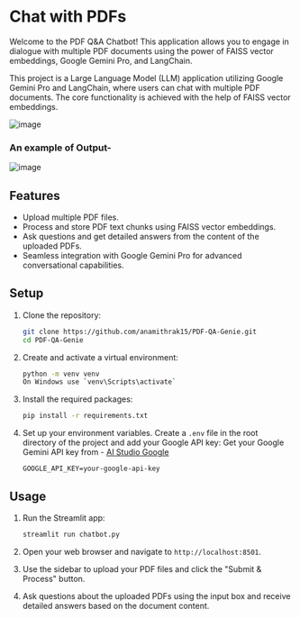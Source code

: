 # Chat with PDFs
Welcome to the PDF Q&A Chatbot! This application allows you to engage in dialogue with multiple PDF documents using the power of FAISS vector embeddings, Google Gemini Pro, and LangChain.

This project is a Large Language Model (LLM) application utilizing Google Gemini Pro and LangChain, where users can chat with multiple PDF documents. The core functionality is achieved with the help of FAISS vector embeddings.

![image](https://github.com/user-attachments/assets/ac558583-7bd6-4832-a955-71ec30489f27)

### An example of Output-

![image](https://github.com/user-attachments/assets/87d310e5-d986-4219-bc96-4085e88960d5)



## Features

- Upload multiple PDF files.
- Process and store PDF text chunks using FAISS vector embeddings.
- Ask questions and get detailed answers from the content of the uploaded PDFs.
- Seamless integration with Google Gemini Pro for advanced conversational capabilities.

## Setup

1. Clone the repository:

    ```bash
    git clone https://github.com/anamithrak15/PDF-QA-Genie.git
    cd PDF-QA-Genie
    ```

2. Create and activate a virtual environment:

    ```bash
    python -m venv venv
    On Windows use `venv\Scripts\activate`
    ```

3. Install the required packages:

    ```bash
    pip install -r requirements.txt
    ```

4. Set up your environment variables. Create a `.env` file in the root directory of the project and add your Google API key:
   Get your Google Gemini API key from - [AI Studio Google](https://aistudio.google.com/app/apikey?_gl=1*605nqu*_ga*MzM5MDUxNTAwLjE3MjA4OTIxNTg.*_ga_P1DBVKWT6V*MTcyMDg5MjE1OC4xLjEuMTcyMDg5MjE2MS41Ny4wLjkwMDAyNzg1Nw..)

    ```env
    GOOGLE_API_KEY=your-google-api-key
    ```

## Usage

1. Run the Streamlit app:

    ```bash
    streamlit run chatbot.py
    ```

2. Open your web browser and navigate to `http://localhost:8501`.

3. Use the sidebar to upload your PDF files and click the "Submit & Process" button.

4. Ask questions about the uploaded PDFs using the input box and receive detailed answers based on the document content.
